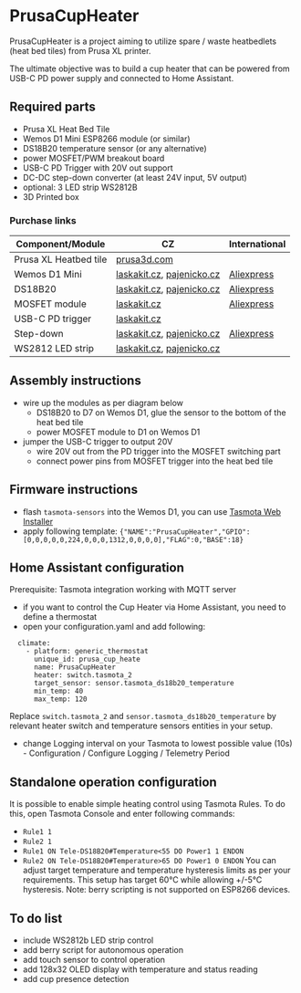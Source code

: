 # PrusaCupHeater

PrusaCupHeater is a project aiming to utilize spare / waste heatbedlets (heat bed tiles) from Prusa XL printer. 

The ultimate objective was to build a cup heater that can be powered from USB-C PD power supply and connected to Home Assistant. 

## Required parts

* Prusa XL Heat Bed Tile
* Wemos D1 Mini ESP8266 module (or similar)
* DS18B20 temperature sensor (or any alternative)
* power MOSFET/PWM breakout board
* USB-C PD Trigger with 20V out support
* DC-DC step-down converter (at least 24V input, 5V output)
* optional: 3 LED strip WS2812B
* 3D Printed box

### Purchase links

| Component/Module | CZ | International |
| --- | --- | --- |
|Prusa XL Heatbed tile|[prusa3d.com](https://www.prusa3d.com/cs/produkt/heatbed-tile/)||
|Wemos D1 Mini| [laskakit.cz](https://www.laskakit.cz/wemos-d1-mini-esp8266-wifi-modul/), [pajenicko.cz](https://pajenicko.cz/wemos-d1-mini-wifi-esp8266-esp-12f-microusb) | [Aliexpress](https://www.aliexpress.com/item/1005006473868001.html)|
|DS18B20|[laskakit.cz](https://www.laskakit.cz/dallas-digitalni-cidlo-teploty-ds18b20--to-92/), [pajenicko.cz](https://pajenicko.cz/digitalni-cidlo-teploty-dallas-ds18b20) | [Aliexpress](https://www.aliexpress.com/item/1005006105455874.html)|
|MOSFET module|[laskakit.cz](https://www.laskakit.cz/pwm-mosfet-modul-d4184--40vdc-50a/)|[Aliexpress](https://www.aliexpress.com/item/1005004768394186.html)|
|USB-C PD trigger|[laskakit.cz](https://www.laskakit.cz/laskakit-usb-c-pd-ch224k-prepinac-napajeciho-napeti/)||
|Step-down|[laskakit.cz](https://www.laskakit.cz/mikro-step-down-menic--nastavitelny/), [pajenicko.cz](https://pajenicko.cz/miniaturni-menic-napeti-step-down-4-dot-5v-24v-na-0-dot-8v17v-az-3a)|[Aliexpress](https://www.aliexpress.com/item/32807048132.html)|
|WS2812 LED strip|[laskakit.cz](https://www.laskakit.cz/led-pasek-neopixel-ws2812b-60led-m-ip65-5m-cerny/), [pajenicko.cz](https://pajenicko.cz/inteligentni-rgb-led-pasek-1m-ws2812-neopixel-60led-m-18w-m)||



## Assembly instructions
- wire up the modules as per diagram below
  - DS18B20 to D7 on Wemos D1, glue the sensor to the bottom of the heat bed tile
  - power MOSFET module to D1 on Wemos D1
- jumper the USB-C trigger to output 20V
  - wire 20V out from the PD trigger into the MOSFET switching part
  - connect power pins from MOSFET trigger into the heat bed tile

## Firmware instructions
- flash `tasmota-sensors` into the Wemos D1, you can use [Tasmota Web Installer](https://tasmota.github.io/install/)
- apply following template: `{"NAME":"PrusaCupHeater","GPIO":[0,0,0,0,0,224,0,0,0,1312,0,0,0,0],"FLAG":0,"BASE":18}`

## Home Assistant configuration
Prerequisite: Tasmota integration working with MQTT server
- if you want to control the Cup Heater via Home Assistant, you need to define a thermostat
- open your configuration.yaml and add following:
```
  climate:
    - platform: generic_thermostat
      unique_id: prusa_cup_heate
      name: PrusaCupHeater
      heater: switch.tasmota_2
      target_sensor: sensor.tasmota_ds18b20_temperature
      min_temp: 40
      max_temp: 120
```
Replace `switch.tasmota_2` and `sensor.tasmota_ds18b20_temperature` by relevant heater switch and temperature sensors entities in your setup. 
- change Logging interval on your Tasmota to lowest possible value (10s) - Configuration / Configure Logging / Telemetry Period


## Standalone operation configuration
It is possible to enable simple heating control using Tasmota Rules. To do this, open Tasmota Console and enter following commands:
- `Rule1 1`
- `Rule2 1`
- `Rule1 ON Tele-DS18B20#Temperature<55 DO Power1 1 ENDON`
- `Rule2 ON Tele-DS18B20#Temperature>65 DO Power1 0 ENDON`
You can adjust target temperature and temperature hysteresis limits as per your requirements. This setup has target 60°C while allowing +/-5°C hysteresis.
Note: berry scripting is not supported on ESP8266 devices.

## To do list
- include WS2812b LED strip control
- add berry script for autonomous operation
- add touch sensor to control operation
- add 128x32 OLED display with temperature and status reading
- add cup presence detection
